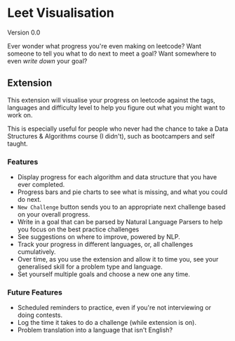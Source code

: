 # Leet Visualisation
Version 0.0

Ever wonder what progress you're even making on leetcode? Want someone to tell you what to do next to meet a goal? Want somewhere to even _write down_ your goal?

## Extension
This extension will visualise your progress on leetcode against the tags, languages and difficulty level to help you figure out what you might want to work on.

This is especially useful for people who never had the chance to take a Data Structures & Algorithms course (I didn't), such as bootcampers and self taught.

### Features
* Display progress for each algorithm and data structure that you have ever completed.
* Progress bars and pie charts to see what is missing, and what you could do next.
* `New Challenge` button sends you to an appropriate next challenge based on your overall progress.
* Write in a goal that can be parsed by Natural Language Parsers to help you focus on the best practice challenges
* See suggestions on where to improve, powered by NLP.
* Track your progress in different languages, or, all challenges cumulatively. 
* Over time, as you use the extension and allow it to time you, see your generalised skill for a problem type and language.
* Set yourself multiple goals and choose a new one any time.

### Future Features
* Scheduled reminders to practice, even if you're not interviewing or doing contests.
* Log the time it takes to do a challenge (while extension is on).
* Problem translation into a language that isn't English?

